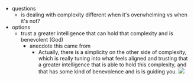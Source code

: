   * questions
    * is dealing with complexity different when it's overwhelming vs when it's not?
  * options
    * trust a greater intelligence that can hold that complexity and is benevolent (God)
      * anecdote this came from
        * Actually, there is a simplicity on the other side of complexity, which is really tuning into what feels aligned and trusting that a greater intelligence that is able to hold this complexity, and that has some kind of benevolence and is is guiding you. ![](https://twitter.com/vlct0rs_tw1tter/status/1555268395272060928)
